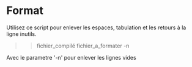 Format
========
Utilisez ce script pour enlever les espaces, tabulation et les retours à la ligne inutils.

>> fichier_compilé fichier_a_formater -n

Avec le parametre '-n' pour enlever les lignes vides
